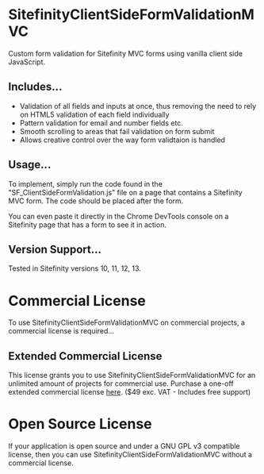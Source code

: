 # SitefinityClientSideFormValidationMVC
Custom form validation for Sitefinity MVC forms using vanilla client side JavaScript.

## Includes...

* Validation of all fields and inputs at once, thus removing the need to rely on HTML5 validation of each field individually
* Pattern validation for email and number fields etc.
* Smooth scrolling to areas that fail validation on form submit
* Allows creative control over the way form validtaion is handled

## Usage...

To implement, simply run the code found in the "SF_ClientSideFormValidation.js" file on a page that contains a Sitefinity MVC form. The code should be placed after the form.

You can even paste it directly in the Chrome DevTools console on a Sitefinity page that has a form to see it in action.

## Version Support...

Tested in Sitefinity versions 10, 11, 12, 13.

# Commercial License

<p>To use SitefinityClientSideFormValidationMVC on commercial projects, a commercial license is required...</p>

## Extended Commercial License

<p>This license grants you to use SitefinityClientSideFormValidationMVC for an unlimited amount of projects for commercial use. Purchase a one-off extended commercial license <a href="https://gumroad.com/l/YPPZu" target="_blank">here</a>. ($49 exc. VAT - Includes free support)</p>

# Open Source License

<p>If your application is open source and under a GNU GPL v3 compatible license, then you can use SitefinityClientSideFormValidationMVC without a commercial license.</p>
